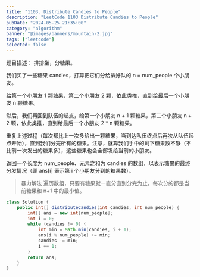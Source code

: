 ```yaml
---
title: "1103. Distribute Candies to People"
description: "LeetCode 1103 Distribute Candies to People"
pubDate: "2024-05-25 21:35:00"
category: "algorithm"
banner: "@images/banners/mountain-2.jpg"
tags: ["leetcode"]
selected: false
---
```


题目描述：
排排坐，分糖果。

我们买了一些糖果 candies，打算把它们分给排好队的 n = num_people 个小朋友。

给第一个小朋友 1 颗糖果，第二个小朋友 2 颗，依此类推，直到给最后一个小朋友 n 颗糖果。

然后，我们再回到队伍的起点，给第一个小朋友 n + 1 颗糖果，第二个小朋友 n + 2 颗，依此类推，直到给最后一个小朋友 2 * n 颗糖果。

重复上述过程（每次都比上一次多给出一颗糖果，当到达队伍终点后再次从队伍起点开始），直到我们分完所有的糖果。注意，就算我们手中的剩下糖果数不够（不比前一次发出的糖果多），这些糖果也会全部发给当前的小朋友。

返回一个长度为 num_people、元素之和为 candies 的数组，以表示糖果的最终分发情况（即 ans[i] 表示第 i 个小朋友分到的糖果数）。

> 暴力解法
> 遍历数组，只要有糖果就一直分直到分完为止。每次分的都是当前糖果和 n+1 中的最小值。

```java
class Solution {
    public int[] distributeCandies(int candies, int num_people) {
        int[] ans = new int[num_people];
        int i = 0;
        while (candies != 0) {
            int min = Math.min(candies, i + 1);
            ans[i % num_people] += min;
            candies -= min;
            i += 1;
        }
        return ans;
    }
}
```

